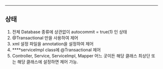 ------------------------
 상태
------------------------

1) 전체 Database 종류에 상관없이 autocommit = true(1) 인 상태
2) @Transactional 만을 사용하여 제어
3) xml 설정 파일을 annotation을 설정하여 제어
4) ****serviceImpl class에 @Transactional 제어
5) Controller, Service, ServiceImpl, Mapper 어느 곳이든 해당 클래스 최상단 또는 해당 클래스에 설정하면 제어 가능.
